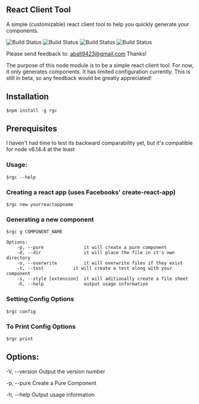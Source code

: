 ## React Client Tool

A simple (customizable) react client tool to help you quickly generate your components.

![Build Status](https://img.shields.io/badge/dependencies-up_to_date-brightgreen.svg) ![Build Status](https://img.shields.io/badge/dev_dependencies-up_to_date-brightgreen.svg)
![Build Status](https://img.shields.io/badge/npm-v6.2.4-blue.svg) ![Build Status](https://img.shields.io/badge/license-MIT-green.svg)

Please send feedback to: aball9423@gmail.com
Thanks!

The purpose of this node module is to be a simple react client tool. For now, it only generates components. It has limited configuration currently. This is still in beta, so any feedback would be greatly appreciated!

## Installation

    $npm install -g rgc

## Prerequisites

I haven't had time to test its backward comparability yet, but it's compatible for node v6.14.4 at the least

### Usage:

    $rgc --help

### Creating a react app (uses Facebooks' create-react-app)

    $rgc new yourreactappname

### Generating a new component

    $rgc g COMPONENT_NAME

    Options:
        -p, --pure               it will create a pure component
        -d, --dir                it will place the file in it's own directory
        -o, --overwrite          it will overwrite files if they exist
        -t, --test           it will create a test along with your component
        -s, --style [extension]  it will aditionally create a file sheet
        -h, --help               output usage information


### Setting Config Options

    $rgc config

### To Print Config Options

    $rgc print

## Options:

-V, --version Output the version number

-p, --pure Create a Pure Component

-h, --help Output usage information
